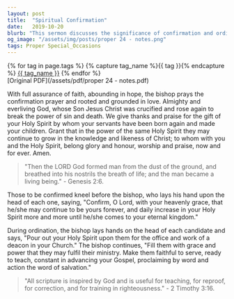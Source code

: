```yaml
---
layout: post
title:  "Spiritual Confirmation"
date:   2019-10-20
blurb: "This sermon discusses the significance of confirmation and ordination in the Christian faith. It emphasizes the role of the Holy Spirit in empowering individuals for service and spiritual growth. The message highlights the transformative power of God's Spirit in guiding believers towards wisdom, understanding, and reverence for God."
og_image: "/assets/img/posts/proper 24 - notes.png"
tags: Proper Special_Occasions
---    
```

<div class="tag-pills">
  {% for tag in page.tags %}
    {% capture tag_name %}{{ tag }}{% endcapture %}
    <a href="{{ site.baseurl }}/tag/{{ tag_name | slugify }}" class="tag-pill">{{ tag_name }}</a>
  {% endfor %}
</div>
[Original PDF](/assets/pdf/proper 24 - notes.pdf)

With full assurance of faith, abounding in hope, the bishop prays the confirmation prayer and rooted and grounded in love. Almighty and everliving God, whose Son Jesus Christ was crucified and rose again to break the power of sin and death. We give thanks and praise for the gift of your Holy Spirit by whom your servants have been born again and made your children. Grant that in the power of the same Holy Spirit they may continue to grow in the knowledge and likeness of Christ; to whom with you and the Holy Spirit, belong glory and honour, worship and praise, now and for ever. Amen.

> "Then the LORD God formed man from the dust of the ground, and breathed into his nostrils the breath of life; and the man became a living being." - Genesis 2:6.

Those to be confirmed kneel before the bishop, who lays his hand upon the head of each one, saying, "Confirm, O Lord, with your heavenly grace, that he/she may continue to be yours forever, and daily increase in your Holy Spirit more and more until he/she comes to your eternal kingdom."

During ordination, the bishop lays hands on the head of each candidate and says, "Pour out your Holy Spirit upon them for the office and work of a deacon in your Church." The bishop continues, "Fill them with grace and power that they may fulfil their ministry. Make them faithful to serve, ready to teach, constant in advancing your Gospel, proclaiming by word and action the word of salvation."

> "All scripture is inspired by God and is useful for teaching, for reproof, for correction, and for training in righteousness." - 2 Timothy 3:16.

